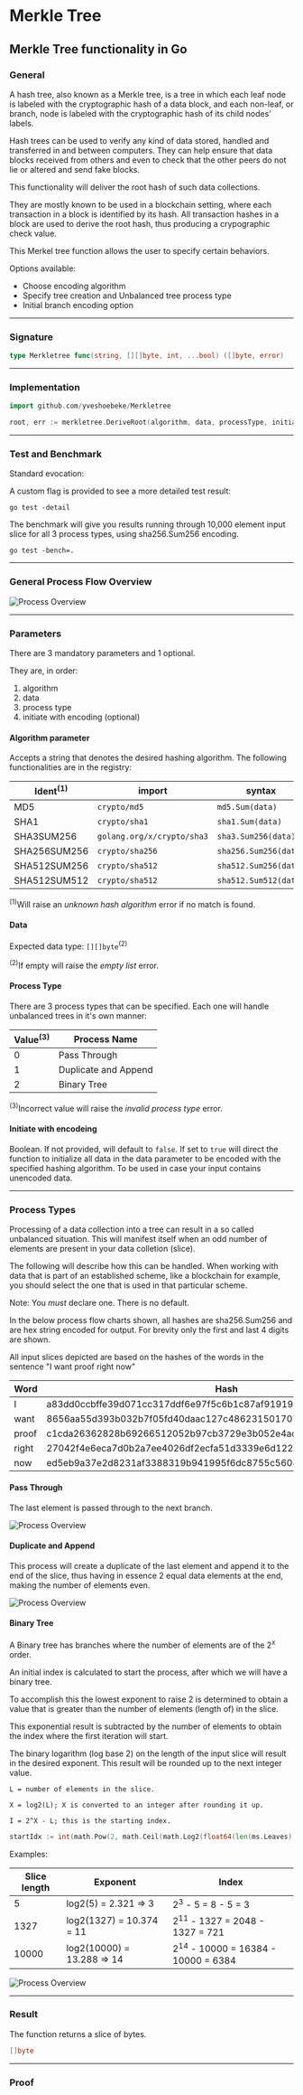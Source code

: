# Merkle Tree

## Merkle Tree functionality in Go

### General

A hash tree, also known as a Merkle tree, is a tree in which each leaf node is labeled with the cryptographic hash of a data block, and each non-leaf, or branch, node is labeled with the cryptographic hash of its child nodes' labels.

Hash trees can be used to verify any kind of data stored, handled and transferred in and between computers. They can help ensure that data blocks received from others and even to check that the other peers do not lie or altered and send fake blocks.

This functionality will deliver the root hash of such data collections.

They are mostly known to be used in a blockchain setting, where each transaction in a block is identified by its hash. All transaction hashes in a block are used to derive the root hash, thus producing a crypographic check value.

This Merkel tree function allows the user to specify certain behaviors.

Options available:

* Choose encoding algorithm
* Specify tree creation and Unbalanced tree process type
* Initial branch encoding option

---

### Signature

```go
type Merkletree func(string, [][]byte, int, ...bool) ([]byte, error)
```

---

### Implementation

```go
import github.com/yveshoebeke/Merkletree
```

```go
root, err := merkletree.DeriveRoot(algorithm, data, processType, initialEncoding)
```

---

### Test and Benchmark

Standard evocation:

A custom flag is provided to see a more detailed test result:

```shell
go test -detail
```

The benchmark will give you results running through 10,000 element input slice for all 3 process types, using sha256.Sum256 encoding.

```shell
go test -bench=.
```

---

### General Process Flow Overview

![Process Overview](docs/ProcessOverview.png)

---

### Parameters

There are 3 mandatory parameters and 1 optional.

They are, in order:

1. algorithm
1. data
1. process type
1. initiate with encoding (optional)

#### Algorithm parameter

Accepts a string that denotes the desired hashing algorithm.
The following functionalities are in the registry:

|Ident<sup>(1)</sup>  |  import     | syntax|
|-------------|---------------|----------------|
|MD5          | ```crypto/md5```| ```md5.Sum(data)```|
|SHA1          | ```crypto/sha1``` | ```sha1.Sum(data)```|
|SHA3SUM256    | ```golang.org/x/crypto/sha3``` |```sha3.Sum256(data)```|
|SHA256SUM256  | ```crypto/sha256``` |```sha256.Sum256(data)```|
|SHA512SUM256  | ```crypto/sha512``` |```sha512.Sum256(data)```|
|SHA512SUM512  | ```crypto/sha512``` |```sha512.Sum512(data)```|

<sup>(1)</sup>Will raise an *unknown hash algorithm* error if no match is found.

#### Data

Expected data type: ```[][]byte```<sup>(2)</sup>

<sup>(2)</sup>If empty will raise the *empty list* error.

#### Process Type

There are 3 process types that can be specified. Each one will handle unbalanced trees in it's own manner:

|Value<sup>(3)</sup>|Process Name|
|-----------|-----------|
|0| Pass Through|
|1| Duplicate and Append|
|2| Binary Tree|

<sup>(3)</sup>Incorrect value will raise the *invalid process type* error.

#### Initiate with encodeing

Boolean. If not provided, will default to ```false```. If set to ```true``` will direct the function to initialize all data in the data parameter to be encoded with the specified hashing algorithm. To be used in case your input contains unencoded data.

---

### Process Types

Processing of a data collection into a tree can result in a so called unbalanced situation. This will manifest itself when an odd number of elements are present in your data colletion (slice).

The following will describe how this can be handled. When working with data that is part of an established scheme, like a blockchain for example, you should select the one that is used in that particular scheme.

Note: You *must* declare one. There is no default.

In the below process flow charts shown, all hashes are sha256.Sum256 and are hex string encoded for output. For brevity only the first and last 4 digits are shown.

All input slices depicted are based on the hashes of the words in the sentence "I want proof right now"

|Word| Hash |
|--|--------------|
|I|a83dd0ccbffe39d071cc317ddf6e97f5c6b1c87af91919271f9fa140b0508c6c|
|want|8656aa55d393b032b7f05fd40daac127c4862315017072b231d726ccf0d686e6|
|proof|c1cda26362828b69266512052b97cb3729e3b052e4ade47c0a1e3383defe73c7|
|right|27042f4e6eca7d0b2a7ee4026df2ecfa51d3339e6d122aa099118ecd8563bad9|
|now|ed5eb9a37e2d8231af3388319b941995f6dc8755c56043d0cc52b5fe405a87de|

#### Pass Through

The last element is passed through to the next branch.

![Process Overview](docs/PassThrough.png)

#### Duplicate and Append

This process will create a duplicate of the last element and append it to the end of the slice, thus having in essence 2 equal data elements at the end, making the number of elements even.

![Process Overview](docs/DupeAppend.png)

#### Binary Tree

A Binary tree has branches where the number of elements are of the 2<sup>x</sup> order.

An initial index is calculated to start the process, after which we will have a binary tree. 

To accomplish this the lowest exponent to raise 2 is determined to obtain a value that is greater than the number of elements (length of) in the slice.

This exponential result is subtracted by the number of elements to obtain the index where the first iteration will start.

The binary logarithm (log base 2) on the length of the input slice will result in the desired exponent. This result will be rounded up to the next integer value.

```text
L = number of elements in the slice.

X = log2(L); X is converted to an integer after rounding it up.

I = 2^X - L; this is the starting index.
```

```go
startIdx := int(math.Pow(2, math.Ceil(math.Log2(float64(len(ms.Leaves)))))) - len(ms.Leaves)
```

Examples:

|Slice length|Exponent|Index|
|---------|-------|------|
| 5 | log2(5) = 2.321 => 3 | 2<sup>3</sup> - 5 = 8 - 5 = 3 |
| 1327 | log2(1327) = 10.374 = 11 | 2<sup>11</sup> - 1327 = 2048 - 1327 = 721 |
| 10000 | log2(10000) = 13.288 => 14 | 2<sup>14</sup> - 10000 = 16384 - 10000 = 6384 |

![Process Overview](docs/BinaryTree.png)

---

### Result

The function returns a slice of bytes.

```go
[]byte
```

---

### Proof
